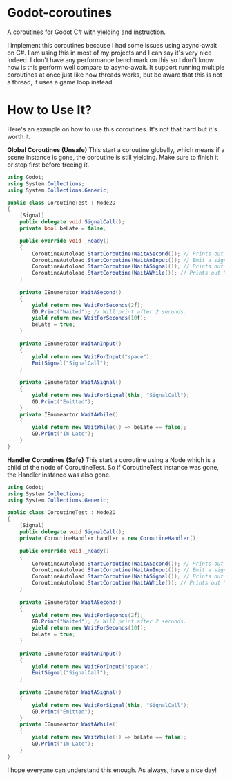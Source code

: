 # Godot-coroutines
A coroutines for Godot C# with yielding and instruction.

I implement this coroutines because I had some issues using async-await on C#. I am using this in most of my projects and I can say it's very nice indeed. I don't have any performance benchmark on this so I don't know how is this perform well compare to async-await. It support running multiple coroutines at once just like how threads works, but be aware that this is not a thread, it uses a game loop instead.

# How to Use It?

Here's an example on how to use this coroutines. It's not that hard but it's worth it.

**Global Coroutines (Unsafe)**
This start a coroutine globally, which means if a scene instance is gone, the coroutine is still yielding. Make sure to finish it or stop first before freeing it.
```c#
using Godot;
using System.Collections;
using System.Collections.Generic;

public class CoroutineTest : Node2D 
{
    [Signal]
    public delegate void SignalCall();
    private bool beLate = false;

    public override void _Ready() 
    {
        CoroutineAutoload.StartCoroutine(WaitASecond()); // Prints out "Waited" if 2 seconds has passed out
        CoroutineAutoload.StartCoroutine(WaitAnInput()); // Emit a signal when input was pressed
        CoroutineAutoload.StartCoroutine(WaitASignal()); // Prints out "Emitted" if User pressed space Button
        CoroutineAutoload.StartCoroutine(WaitAWhile()); // Prints out "Im Late" if the condition isn't met
    }
    
    private IEnumerator WaitASecond() 
    {
        yield return new WaitForSeconds(2f);
        GD.Print("Waited"); // Will print after 2 seconds.
        yield return new WaitForSeconds(10f);
        beLate = true;
    }
    
    private IEnumerator WaitAnInput() 
    {
        yield return new WaitForInput("space");
        EmitSignal("SignalCall");
    }
    
    private IEnumerator WaitASignal() 
    {
        yield return new WaitForSignal(this, "SignalCall");
        GD.Print("Emitted");
    }
    private IEnumeartor WaitAWhile() 
    {
        yield return new WaitWhile(() => beLate == false);
        GD.Print("Im Late");
    }
}
```
**Handler Coroutines (Safe)**
This start a coroutine using a Node which is a child of the node of CoroutineTest. So if CoroutineTest instance was gone, the Handler instance was also gone.
```c#
using Godot;
using System.Collections;
using System.Collections.Generic;

public class CoroutineTest : Node2D 
{
    [Signal]
    public delegate void SignalCall();
    private CoroutineHandler handler = new CoroutineHandler();

    public override void _Ready() 
    {
        CoroutineAutoload.StartCoroutine(WaitASecond()); // Prints out "Waited" if 2 seconds has passed out
        CoroutineAutoload.StartCoroutine(WaitAnInput()); // Emit a signal when input was pressed
        CoroutineAutoload.StartCoroutine(WaitASignal()); // Prints out "Emitted" if User pressed space Button
        CoroutineAutoload.StartCoroutine(WaitAWhile()); // Prints out "Im Late" if the condition isn't met
    }
    
    private IEnumerator WaitASecond() 
    {
        yield return new WaitForSeconds(2f);
        GD.Print("Waited"); // Will print after 2 seconds.
        yield return new WaitForSeconds(10f);
        beLate = true;
    }
    
    private IEnumerator WaitAnInput() 
    {
        yield return new WaitForInput("space");
        EmitSignal("SignalCall");
    }
    
    private IEnumerator WaitASignal() 
    {
        yield return new WaitForSignal(this, "SignalCall");
        GD.Print("Emitted");
    }
    private IEnumeartor WaitAWhile() 
    {
        yield return new WaitWhile(() => beLate == false);
        GD.Print("Im Late");
    }
}
```

I hope everyone can understand this enough. As always, have a nice day!
